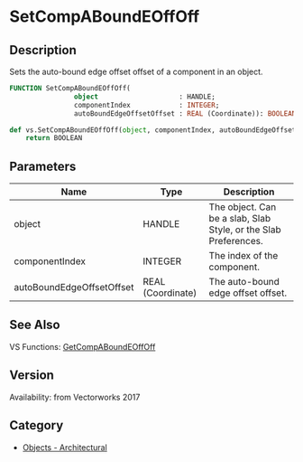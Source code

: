 # SetCompABoundEOffOff

## Description
Sets the auto-bound edge offset offset of a component in an object.

```pascal
FUNCTION SetCompABoundEOffOff(
				object                    : HANDLE;
				componentIndex            : INTEGER;
				autoBoundEdgeOffsetOffset : REAL (Coordinate)): BOOLEAN;
```

```python
def vs.SetCompABoundEOffOff(object, componentIndex, autoBoundEdgeOffsetOffset):
    return BOOLEAN
```

## Parameters
|Name|Type|Description|
|---|---|---|
|object|HANDLE|The object. Can be a  slab, Slab Style, or the Slab Preferences.|
|componentIndex|INTEGER|The index of the component.|
|autoBoundEdgeOffsetOffset|REAL (Coordinate)|The auto-bound edge offset offset.|

## See Also
VS Functions:
[GetCompABoundEOffOff](GetCompABoundEOffOff.md)

## Version
Availability: from Vectorworks 2017

## Category
* [Objects - Architectural](../Categories/Objects%20-%20Architectural.md)
